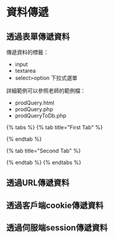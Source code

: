# 資料傳遞

## 透過表單傳遞資料

傳遞資料的標籤：

* input
* textarea
* select&gt;option 下拉式選單

詳細範例可以參照老師的範例檔：

* prodQuery.html
* prodQuery.php
* prodQueryToDb.php

{% tabs %}
{% tab title="First Tab" %}

{% endtab %}

{% tab title="Second Tab" %}

{% endtab %}
{% endtabs %}

## 透過URL傳遞資料



## 透過客戶端cookie傳遞資料



## 透過伺服端session傳遞資料

